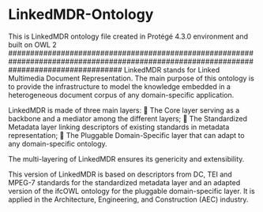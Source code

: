 # LinkedMDR-Ontology
This is LinkedMDR ontology file created in Protégé 4.3.0 environment and built on OWL 2
##########################################################################################################################################
LinkedMDR stands for Linked Multimedia Document Representation.
The main purpose of this ontology is to provide the infrastructure to model the knowledge embedded in a heterogeneous document corpus of any domain-specific application. 

LinkedMDR is made of three main layers:
 The Core layer serving as a backbone and a mediator among the different layers;
 The Standardized Metadata layer linking descriptors of existing standards in metadata representation;
 The Pluggable Domain-Specific layer that can adapt to any domain-specific ontology.

The multi-layering of LinkedMDR ensures its genericity and extensibility.

This version of LinkedMDR is based on descriptors from DC, TEI and MPEG-7 standards for the standardized metadata layer and an adapted version of the ifcOWL ontology for the pluggable domain-specific layer.
It is applied in the Architecture, Engineering, and Construction (AEC) industry.
